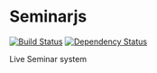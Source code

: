 Seminarjs
=========

[![Build Status](https://travis-ci.org/Nichejs/Seminarjs.svg?branch=master)](https://travis-ci.org/Nichejs/Seminarjs)
[![Dependency Status](https://www.versioneye.com/user/projects/542c5277fc3f5c949d000179/badge.svg?style=flat)](https://www.versioneye.com/user/projects/542c5277fc3f5c949d000179)

Live Seminar system
